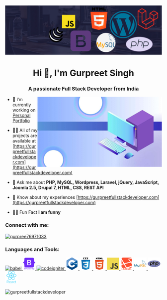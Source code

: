 ![logo](https://github.com/gurpreetfullstackdeveloper/gurpreetfullstackdeveloper/blob/main/header10.png)
<h1 align="center">Hi 👋, I'm Gurpreet Singh</h1>
<h3 align="center">A passionate Full Stack Developer from India</h3>

<img align="right" alt="coding" width="400" src="https://github.com/gurpreetfullstackdeveloper/gurpreetfullstackdeveloper/blob/main/header4.jpg">

- 🔭 I’m currently working on [Personal Portfolio](https://gurpreetfullstackdeveloper.com)

- 👨‍💻 All of my projects are available at [https://gurpreetfullstackdeveloper.com](https://gurpreetfullstackdeveloper.com)

- 💬 Ask me about **PHP, MySQL, Wordpress, Laravel, jQuery, JavaScript, Joomla 2.5, Drupal 7, HTML, CSS, REST API**

- 📄 Know about my experiences [https://gurpreetfullstackdeveloper.com](https://gurpreetfullstackdeveloper.com)

- 👨‍💻 Fun Fact **I am funny**

<h3 align="left">Connect with me:</h3>
<p align="left">
<a href="https://x.com/gurpree76971033" target="blank"><img align="center" src="https://raw.githubusercontent.com/rahuldkjain/github-profile-readme-generator/master/src/images/icons/Social/twitter.svg" alt="gurpree76971033" height="30" width="40" /></a>
</p>

<h3 align="left">Languages and Tools:</h3>
<p align="left"> <a href="https://babeljs.io/" target="_blank" rel="noreferrer"> <img src="https://www.vectorlogo.zone/logos/babeljs/babeljs-icon.svg" alt="babel" width="40" height="40"/> </a> <a href="https://getbootstrap.com" target="_blank" rel="noreferrer"> <img src="https://raw.githubusercontent.com/devicons/devicon/master/icons/bootstrap/bootstrap-plain-wordmark.svg" alt="bootstrap" width="40" height="40"/> </a> <a href="https://codeigniter.com" target="_blank" rel="noreferrer"> <img src="https://cdn.worldvectorlogo.com/logos/codeigniter.svg" alt="codeigniter" width="40" height="40"/> </a> <a href="https://www.w3schools.com/cpp/" target="_blank" rel="noreferrer"> <img src="https://raw.githubusercontent.com/devicons/devicon/master/icons/cplusplus/cplusplus-original.svg" alt="cplusplus" width="40" height="40"/> </a> <a href="https://www.w3schools.com/css/" target="_blank" rel="noreferrer"> <img src="https://raw.githubusercontent.com/devicons/devicon/master/icons/css3/css3-original-wordmark.svg" alt="css3" width="40" height="40"/> </a> <a href="https://www.w3.org/html/" target="_blank" rel="noreferrer"> <img src="https://raw.githubusercontent.com/devicons/devicon/master/icons/html5/html5-original-wordmark.svg" alt="html5" width="40" height="40"/> </a> <a href="https://developer.mozilla.org/en-US/docs/Web/JavaScript" target="_blank" rel="noreferrer"> <img src="https://raw.githubusercontent.com/devicons/devicon/master/icons/javascript/javascript-original.svg" alt="javascript" width="40" height="40"/> </a> <a href="https://laravel.com/" target="_blank" rel="noreferrer"> <img src="https://raw.githubusercontent.com/devicons/devicon/master/icons/laravel/laravel-plain-wordmark.svg" alt="laravel" width="40" height="40"/> </a> <a href="https://www.mysql.com/" target="_blank" rel="noreferrer"> <img src="https://raw.githubusercontent.com/devicons/devicon/master/icons/mysql/mysql-original-wordmark.svg" alt="mysql" width="40" height="40"/> </a> <a href="https://www.php.net" target="_blank" rel="noreferrer"> <img src="https://raw.githubusercontent.com/devicons/devicon/master/icons/php/php-original.svg" alt="php" width="40" height="40"/> </a> <a href="https://reactjs.org/" target="_blank" rel="noreferrer"> <img src="https://raw.githubusercontent.com/devicons/devicon/master/icons/react/react-original-wordmark.svg" alt="react" width="40" height="40"/> </a> </p>

<p><img align="center" src="https://github-readme-stats.vercel.app/api/top-langs?username=gurpreetfullstackdeveloper&show_icons=true&locale=en&layout=compact" alt="gurpreetfullstackdeveloper" /></p>
